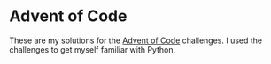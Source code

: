# Advent of Code

These are my solutions for the [Advent of Code](https://adventofcode.com/) challenges. I used the challenges to get myself familiar with Python.
